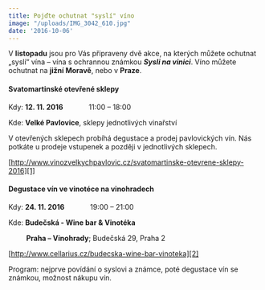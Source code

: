 ```yaml
---
title: Pojďte ochutnat "syslí" víno
image: "/uploads/IMG_3042_610.jpg"
date: '2016-10-06'
---
```

V **listopadu** jsou pro Vás připraveny dvě akce, na kterých můžete
ochutnat „syslí“ vína – vína s ochrannou známkou ***Sysli na vinici***.
Víno můžete ochutnat na **jižní Moravě**, nebo v **Praze**.

#### Svatomartinské otevřené sklepy

Kdy: **12. 11. 2016**             11:00 – 18:00    

Kde: **Velké Pavlovice**, sklepy jednotlivých vinařství

V otevřených sklepech probíhá degustace a prodej pavlovických vín. Nás
potkáte u prodeje vstupenek a později v jednotlivých sklepech.

[http://www.vinozvelkychpavlovic.cz/svatomartinske-otevrene-sklepy-2016][1]

#### Degustace vín ve vinotéce na vinohradech

Kdy: **24. 11. 2016**             19:00 – 21:00

Kde: **Budečská - Wine bar & Vinotéka**

         **Praha – Vinohrady**; Budečská 29, Praha 2

[http://www.cellarius.cz/budecska-wine-bar-vinoteka][2]

Program: nejprve povídání o syslovi a známce, poté degustace vín se
známkou, možnost nákupu vín.


[1]: http://www.vinozvelkychpavlovic.cz/svatomartinske-otevrene-sklepy-2016
[2]: http://www.cellarius.cz/budecska-wine-bar-vinoteka
